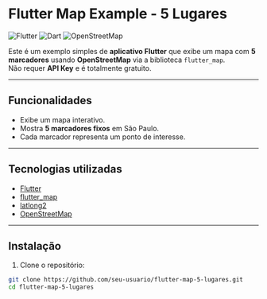 # Flutter Map Example - 5 Lugares

![Flutter](https://img.shields.io/badge/Flutter-Blue?logo=flutter&logoColor=white)
![Dart](https://img.shields.io/badge/Dart-0175C2?logo=dart&logoColor=white)
![OpenStreetMap](https://img.shields.io/badge/OpenStreetMap-3BB54A?logo=OpenStreetMap&logoColor=white)

Este é um exemplo simples de **aplicativo Flutter** que exibe um mapa com **5 marcadores** usando **OpenStreetMap** via a biblioteca `flutter_map`.  
Não requer **API Key** e é totalmente gratuito.

---

## Funcionalidades

- Exibe um mapa interativo.
- Mostra **5 marcadores fixos** em São Paulo.
- Cada marcador representa um ponto de interesse.

---

## Tecnologias utilizadas

- [Flutter](https://flutter.dev)
- [flutter_map](https://pub.dev/packages/flutter_map)
- [latlong2](https://pub.dev/packages/latlong2)
- [OpenStreetMap](https://www.openstreetmap.org/)

---

## Instalação

1. Clone o repositório:

```bash
git clone https://github.com/seu-usuario/flutter-map-5-lugares.git
cd flutter-map-5-lugares


